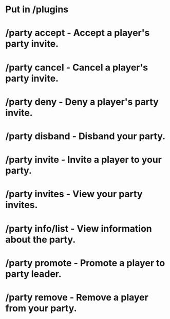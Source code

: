 # Put in /plugins

# /party accept <Player> - Accept a player's party invite.
# /party cancel <Player> - Cancel a player's party invite.
# /party deny <Player> - Deny a player's party invite.
# /party disband - Disband your party.
# /party invite <Player> - Invite a player to your party.
# /party invites - View your party invites.
# /party info/list - View information about the party.
# /party promote <Player> - Promote a player to party leader.
# /party remove <Player> - Remove a player from your party.
